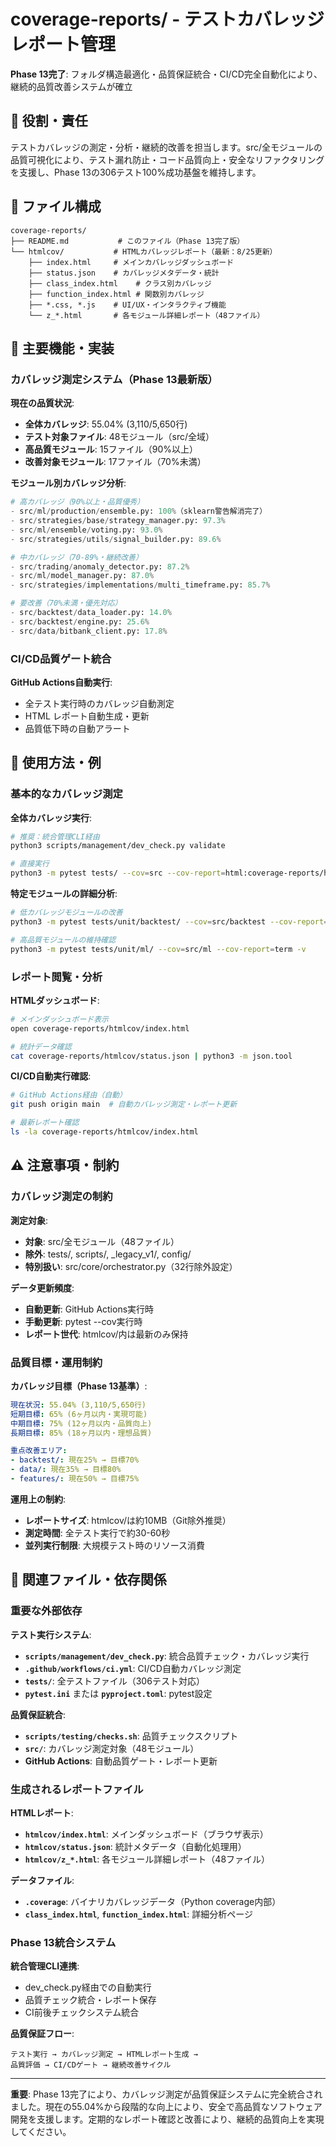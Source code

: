 # coverage-reports/ - テストカバレッジレポート管理

**Phase 13完了**: フォルダ構造最適化・品質保証統合・CI/CD完全自動化により、継続的品質改善システムが確立

## 🎯 役割・責任

テストカバレッジの測定・分析・継続的改善を担当します。src/全モジュールの品質可視化により、テスト漏れ防止・コード品質向上・安全なリファクタリングを支援し、Phase 13の306テスト100%成功基盤を維持します。

## 📂 ファイル構成

```
coverage-reports/
├── README.md           # このファイル（Phase 13完了版）
└── htmlcov/           # HTMLカバレッジレポート（最新：8/25更新）
    ├── index.html     # メインカバレッジダッシュボード
    ├── status.json    # カバレッジメタデータ・統計
    ├── class_index.html    # クラス別カバレッジ
    ├── function_index.html # 関数別カバレッジ
    ├── *.css, *.js    # UI/UX・インタラクティブ機能
    └── z_*.html       # 各モジュール詳細レポート（48ファイル）
```

## 🔧 主要機能・実装

### **カバレッジ測定システム（Phase 13最新版）**

**現在の品質状況**:
- **全体カバレッジ**: 55.04% (3,110/5,650行)
- **テスト対象ファイル**: 48モジュール（src/全域）
- **高品質モジュール**: 15ファイル（90%以上）
- **改善対象モジュール**: 17ファイル（70%未満）

**モジュール別カバレッジ分析**:
```python
# 高カバレッジ（90%以上・品質優秀）
- src/ml/production/ensemble.py: 100%（sklearn警告解消完了）
- src/strategies/base/strategy_manager.py: 97.3%
- src/ml/ensemble/voting.py: 93.0%
- src/strategies/utils/signal_builder.py: 89.6%

# 中カバレッジ（70-89%・継続改善）
- src/trading/anomaly_detector.py: 87.2%
- src/ml/model_manager.py: 87.0%
- src/strategies/implementations/multi_timeframe.py: 85.7%

# 要改善（70%未満・優先対応）
- src/backtest/data_loader.py: 14.0%
- src/backtest/engine.py: 25.6%
- src/data/bitbank_client.py: 17.8%
```

### **CI/CD品質ゲート統合**

**GitHub Actions自動実行**:
- 全テスト実行時のカバレッジ自動測定
- HTML レポート自動生成・更新
- 品質低下時の自動アラート

## 📝 使用方法・例

### **基本的なカバレッジ測定**

**全体カバレッジ実行**:
```bash
# 推奨：統合管理CLI経由
python3 scripts/management/dev_check.py validate

# 直接実行
python3 -m pytest tests/ --cov=src --cov-report=html:coverage-reports/htmlcov --cov-report=term
```

**特定モジュールの詳細分析**:
```bash
# 低カバレッジモジュールの改善
python3 -m pytest tests/unit/backtest/ --cov=src/backtest --cov-report=term -v

# 高品質モジュールの維持確認  
python3 -m pytest tests/unit/ml/ --cov=src/ml --cov-report=term -v
```

### **レポート閲覧・分析**

**HTMLダッシュボード**:
```bash
# メインダッシュボード表示
open coverage-reports/htmlcov/index.html

# 統計データ確認
cat coverage-reports/htmlcov/status.json | python3 -m json.tool
```

**CI/CD自動実行確認**:
```bash
# GitHub Actions経由（自動）
git push origin main  # 自動カバレッジ測定・レポート更新

# 最新レポート確認
ls -la coverage-reports/htmlcov/index.html
```

## ⚠️ 注意事項・制約

### **カバレッジ測定の制約**

**測定対象**:
- **対象**: src/全モジュール（48ファイル）
- **除外**: tests/, scripts/, _legacy_v1/, config/
- **特別扱い**: src/core/orchestrator.py（32行除外設定）

**データ更新頻度**:
- **自動更新**: GitHub Actions実行時
- **手動更新**: pytest --cov実行時
- **レポート世代**: htmlcov/内は最新のみ保持

### **品質目標・運用制約**

**カバレッジ目標（Phase 13基準）**:
```yaml
現在状況: 55.04% (3,110/5,650行)
短期目標: 65% (6ヶ月以内・実現可能)
中期目標: 75% (12ヶ月以内・品質向上)
長期目標: 85% (18ヶ月以内・理想品質)

重点改善エリア:
- backtest/: 現在25% → 目標70%
- data/: 現在35% → 目標80%
- features/: 現在50% → 目標75%
```

**運用上の制約**:
- **レポートサイズ**: htmlcov/は約10MB（Git除外推奨）
- **測定時間**: 全テスト実行で約30-60秒
- **並列実行制限**: 大規模テスト時のリソース消費

## 🔗 関連ファイル・依存関係

### **重要な外部依存**

**テスト実行システム**:
- **`scripts/management/dev_check.py`**: 統合品質チェック・カバレッジ実行
- **`.github/workflows/ci.yml`**: CI/CD自動カバレッジ測定
- **`tests/`**: 全テストファイル（306テスト対応）
- **`pytest.ini`** または **`pyproject.toml`**: pytest設定

**品質保証統合**:
- **`scripts/testing/checks.sh`**: 品質チェックスクリプト
- **`src/`**: カバレッジ測定対象（48モジュール）
- **GitHub Actions**: 自動品質ゲート・レポート更新

### **生成されるレポートファイル**

**HTMLレポート**:
- **`htmlcov/index.html`**: メインダッシュボード（ブラウザ表示）
- **`htmlcov/status.json`**: 統計メタデータ（自動化処理用）
- **`htmlcov/z_*.html`**: 各モジュール詳細レポート（48ファイル）

**データファイル**:
- **`.coverage`**: バイナリカバレッジデータ（Python coverage内部）
- **`class_index.html`**, **`function_index.html`**: 詳細分析ページ

### **Phase 13統合システム**

**統合管理CLI連携**:
- dev_check.py経由での自動実行
- 品質チェック統合・レポート保存
- CI前後チェックシステム統合

**品質保証フロー**:
```
テスト実行 → カバレッジ測定 → HTMLレポート生成 → 
品質評価 → CI/CDゲート → 継続改善サイクル
```

---

**重要**: Phase 13完了により、カバレッジ測定が品質保証システムに完全統合されました。現在の55.04%から段階的な向上により、安全で高品質なソフトウェア開発を支援します。定期的なレポート確認と改善により、継続的品質向上を実現してください。